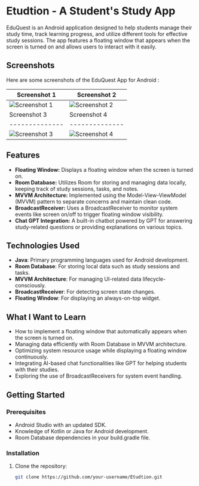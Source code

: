 # Etudtion - A Student's Study App

EduQuest is an Android application designed to help students manage their study time, track learning progress, and utilize different tools for effective study sessions. The app features a floating window that appears when the screen is turned on and allows users to interact with it easily.

## Screenshots

Here are some screenshots of the EduQuest App for Android :

| Screenshot 1 | Screenshot 2 |
|--------------|--------------|
| ![Screenshot 1](https://raw.githubusercontent.com/noureddinne21/EduQuest/refs/heads/master/photo_2025-01-19_17-13-23.jpg) | ![Screenshot 2](https://raw.githubusercontent.com/noureddinne21/EduQuest/refs/heads/master/photo_2025-01-19_17-13-19.jpg) |
| Screenshot 3 | Screenshot 4 |
|--------------|--------------|
| ![Screenshot 3](https://raw.githubusercontent.com/noureddinne21/EduQuest/refs/heads/master/photo_2025-01-19_17-13-15.jpg) | ![Screenshot 4](https://raw.githubusercontent.com/noureddinne21/EduQuest/refs/heads/master/photo_2025-01-19_17-13-03.jpg) |

## Features
- **Floating Window:** Displays a floating window when the screen is turned on.
- **Room Database:** Utilizes Room for storing and managing data locally, keeping track of study sessions, tasks, and notes.
- **MVVM Architecture:** Implemented using the Model-View-ViewModel (MVVM) pattern to separate concerns and maintain clean code.
- **BroadcastReceiver:** Uses a BroadcastReceiver to monitor system events like screen on/off to trigger floating window visibility.
- **Chat GPT Integration:** A built-in chatbot powered by GPT for answering study-related questions or providing explanations on various topics.

## Technologies Used
- **Java**: Primary programming languages used for Android development.
- **Room Database**: For storing local data such as study sessions and tasks.
- **MVVM Architecture**: For managing UI-related data lifecycle-consciously.
- **BroadcastReceiver**: For detecting screen state changes.
- **Floating Window**: For displaying an always-on-top widget.

## What I Want to Learn
- How to implement a floating window that automatically appears when the screen is turned on.
- Managing data efficiently with Room Database in MVVM architecture.
- Optimizing system resource usage while displaying a floating window continuously.
- Integrating AI-based chat functionalities like GPT for helping students with their studies.
- Exploring the use of BroadcastReceivers for system event handling.

## Getting Started

### Prerequisites
- Android Studio with an updated SDK.
- Knowledge of Kotlin or Java for Android development.
- Room Database dependencies in your build.gradle file.

### Installation
1. Clone the repository:
   ```bash
   git clone https://github.com/your-username/Etudtion.git
